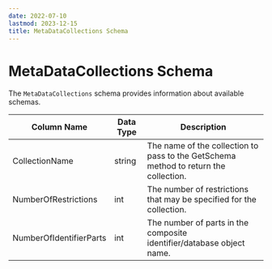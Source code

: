 ```yaml
---
date: 2022-07-10
lastmod: 2023-12-15
title: MetaDataCollections Schema
---
```


# MetaDataCollections Schema

The `MetaDataCollections` schema provides information about available schemas.

Column Name | Data Type | Description
--- | --- | ---
CollectionName | string | The name of the collection to pass to the GetSchema method to return the collection.
NumberOfRestrictions | int | The number of restrictions that may be specified for the collection.
NumberOfIdentifierParts | int | The number of parts in the composite identifier/database object name.

